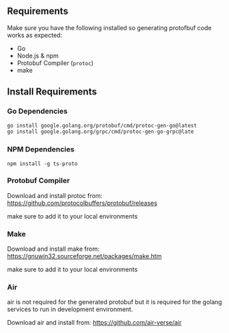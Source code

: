 ## Requirements
Make sure you have the following installed so generating protofbuf code works as expected:

- Go
- Node.js & npm
- Protobuf Compiler (`protoc`)
- make
## Install Requirements

### Go Dependencies
```sh
go install google.golang.org/protobuf/cmd/protoc-gen-go@latest
go install google.golang.org/grpc/cmd/protoc-gen-go-grpc@late
```

### NPM Dependencies
```
npm install -g ts-proto
```
### Protobuf Compiler
Download and install protoc from:
https://github.com/protocolbuffers/protobuf/releases

make sure to add it to your local environments

### Make
Download and install make from:
https://gnuwin32.sourceforge.net/packages/make.htm

make sure to add it to your local environments

### Air
air is not required for the generated protobuf but it is required for the golang services to run in development environment.

Download air and install from:
https://github.com/air-verse/air